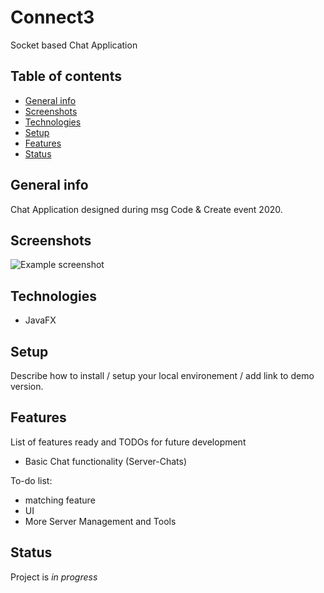 # Connect3
Socket based Chat Application

## Table of contents
* [General info](#general-info)
* [Screenshots](#screenshots)
* [Technologies](#technologies)
* [Setup](#setup)
* [Features](#features)
* [Status](#status)

## General info
Chat Application designed during msg Code & Create event 2020.

## Screenshots
![Example screenshot](./img/screenshot.png)

## Technologies
* JavaFX

## Setup
Describe how to install / setup your local environement / add link to demo version.

## Features
List of features ready and TODOs for future development
* Basic Chat functionality (Server-Chats)

To-do list:
* matching feature
* UI
* More Server Management and Tools

## Status
Project is _in progress_
